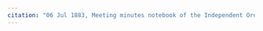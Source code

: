 ```yaml
---
citation: "06 Jul 1883, Meeting minutes notebook of the Independent Order of Good Templars, High Bridge Lodge No. 296, Tompkins County History Center, Ithaca NY."
---
```




